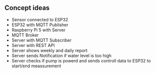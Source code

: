 ## Concept ideas
- Sensor connected to ESP32
- ESP32 with MQTT Publisher
- Raspberry Pi 5 with Server
- MQTT Broker
- Server with MQTT Subscriber
- Server with REST API
- Server shows weekly and daily report
- Server sends Notification if water level is too high
- Server checks if pump is powerd and sends controll data to ESP32 to start/end meassurement
